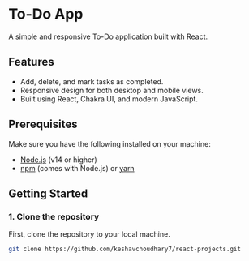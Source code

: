 # To-Do App

A simple and responsive To-Do application built with React.

## Features
- Add, delete, and mark tasks as completed.
- Responsive design for both desktop and mobile views.
- Built using React, Chakra UI, and modern JavaScript.

## Prerequisites
Make sure you have the following installed on your machine:

- [Node.js](https://nodejs.org/) (v14 or higher)
- [npm](https://www.npmjs.com/) (comes with Node.js) or [yarn](https://yarnpkg.com/)

## Getting Started

### 1. Clone the repository
First, clone the repository to your local machine.

```bash
git clone https://github.com/keshavchoudhary7/react-projects.git
